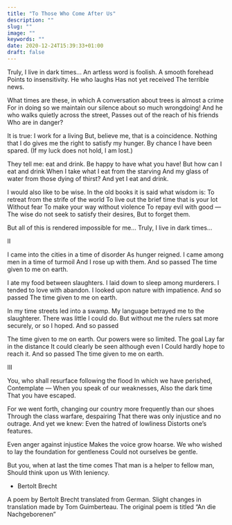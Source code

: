 ```yaml
---
title: "To Those Who Come After Us"
description: ""
slug: ""
image: ""
keywords: ""
date: 2020-12-24T15:39:33+01:00
draft: false
---
```

Truly, I live in dark times...
An artless word is foolish. A smooth forehead
Points to insensitivity. He who laughs
Has not yet received
The terrible news.

What times are these, in which
A conversation about trees is almost a crime
For in doing so we maintain our silence about so much wrongdoing!
And he who walks quietly across the street,
Passes out of the reach of his friends
Who are in danger?

It is true: I work for a living
But, believe me, that is a coincidence.
Nothing that I do gives me the right to satisfy my hunger.
By chance I have been spared. (If my luck does not hold, I am lost.)

They tell me: eat and drink. Be happy to have what you have!
But how can I eat and drink
When I take what I eat from the starving
And my glass of water from those dying of thirst?
And yet I eat and drink.

I would also like to be wise.
In the old books it is said what wisdom is:
To retreat from the strife of the world
To live out the brief time that is your lot
Without fear
To make your way without violence
To repay evil with good —
The wise do not seek to satisfy their desires,
But to forget them.

But all of this is rendered impossible for me…
Truly, I live in dark times...

II

I came into the cities in a time of disorder
As hunger reigned.
I came among men in a time of turmoil
And I rose up with them.
And so passed
The time given to me on earth.

I ate my food between slaughters.
I laid down to sleep among murderers.
I tended to love with abandon.
I looked upon nature with impatience.
And so passed
The time given to me on earth.

In my time streets led into a swamp.
My language betrayed me to the slaughterer.
There was little I could do. But without me
the rulers sat more securely, or so I hoped.
And so passed

The time given to me on earth.
Our powers were so limited. The goal
Lay far in the distance
It could clearly be seen although even I
Could hardly hope to reach it.
And so passed
The time given to me on earth.

III

You, who shall resurface following the flood
In which we have perished,
Contemplate —
When you speak of our weaknesses,
Also the dark time
That you have escaped.

For we went forth, changing our country more frequently than our shoes
Through the class warfare, despairing
That there was only injustice and no outrage.
And yet we knew:
Even the hatred of lowliness
Distorts one’s features.

Even anger against injustice
Makes the voice grow hoarse.
We who wished to lay the foundation for gentleness
Could not ourselves be gentle.

But you, when at last the time comes
That man is a helper to fellow man,
Should think upon us
With leniency.

- Bertolt Brecht

A poem by Bertolt Brecht translated from German. Slight changes in translation made by Tom Guimberteau.  The original poem is titled “An die Nachgeborenen”
